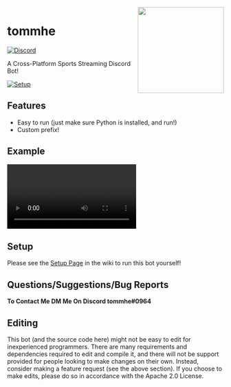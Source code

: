 <img align="right" src="https://cdn.discordapp.com/attachments/778364709660524546/809214545620893746/duggo.png" height="200" width="200">

# tommhe

[![Discord](https://discordapp.com/api/guilds/147698382092238848/widget.png)](https://discord.gg/PrNds6W)<br>

A Cross-Platform Sports Streaming Discord Bot!

[![Setup](http://i.imgur.com/VvXYp5j.png)](https://github.com/jagrosh/MusicBot/wiki/Setup)

## Features
  * Easy to run (just make sure Python is installed, and run!)
  * Custom prefix!

## Example
![Loading Example...](https://i.gyazo.com/49ed558715607816b2782362bf5fb228.mp4)

## Setup
Please see the [Setup Page](https://github.com/jagrosh/MusicBot/wiki/Setup) in the wiki to run this bot yourself!

## Questions/Suggestions/Bug Reports
**To Contact Me DM Me On Discord tommhe#0964**

## Editing
This bot (and the source code here) might not be easy to edit for inexperienced programmers. There are many requirements and dependencies required to edit and compile it, and there will not be support provided for people looking to make changes on their own. Instead, consider making a feature request (see the above section). If you choose to make edits, please do so in accordance with the Apache 2.0 License.
